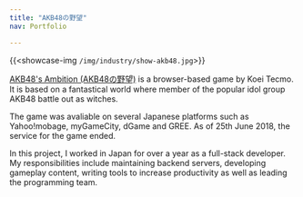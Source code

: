 ```yaml
---
title: "AKB48の野望"
nav: Portfolio

---
```


{{<showcase-img `/img/industry/show-akb48.jpg`>}}

[AKB48's Ambition (AKB48の野望)](https://www.gamecity.ne.jp/akb48/) is a browser-based game by Koei Tecmo. It is based on a fantastical world where member of the popular idol group AKB48 battle out as witches.
                
The game was avaliable on several Japanese platforms such as Yahoo!mobage, myGameCity, dGame and GREE. As of 25th June 2018, the service for the game ended.

In this project, I worked in Japan for over a year as a full-stack developer. My responsibilities include maintaining backend servers, developing gameplay content, writing tools to increase productivity as well as leading the programming team.
